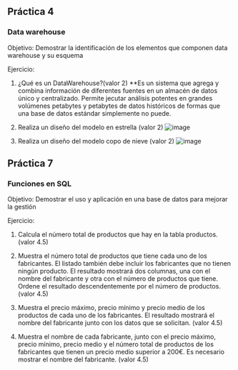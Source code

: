 
## Práctica 4
### Data warehouse

Objetivo: Demostrar la identificación de los elementos que componen data warehouse y
su esquema

Ejercicio:

1. ¿Qué es un DataWarehouse?(valor 2)
**Es un sistema que agrega y combina información de diferentes fuentes en un almacén de datos único y centralizado. Permite jecutar análisis potentes en grandes volúmenes petabytes y petabytes de datos históricos de formas que una base de datos estándar simplemente no puede.

2. Realiza un diseño del modelo en estrella (valor 2)
![image](https://user-images.githubusercontent.com/99224635/177055262-8a7f74bd-8ad9-448d-93da-2154993ff565.png)


3. Realiza un diseño del modelo copo de nieve (valor 2)
![image](https://user-images.githubusercontent.com/99224635/177055299-d6764383-1365-49f8-9a42-1d122afacfd0.png)


## Práctica 7
### Funciones en SQL
Objetivo: Demostrar el uso y aplicación en una base de datos para mejorar la gestión

Ejercicio:

1. Calcula el número total de productos que hay en la tabla productos. (valor 4.5)


2. Muestra el número total de productos que tiene cada uno de los fabricantes. El listado
también debe incluir los fabricantes que no tienen ningún producto. El resultado
mostrará dos columnas, una con el nombre del fabricante y otra con el número de
productos que tiene. Ordene el resultado descendentemente por el número de
productos. (valor 4.5)

3. Muestra el precio máximo, precio mínimo y precio medio de los productos de cada
uno de los fabricantes. El resultado mostrará el nombre del fabricante junto con los
datos que se solicitan. (valor 4.5)

4. Muestra el nombre de cada fabricante, junto con el precio máximo, precio mínimo,
precio medio y el número total de productos de los fabricantes que tienen un precio
medio superior a 200€. Es necesario mostrar el nombre del fabricante. (valor 4.5)


